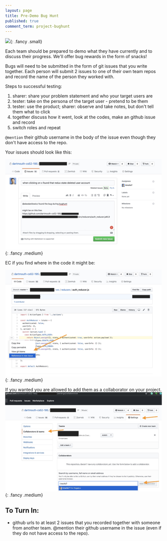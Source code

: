 ```yaml
---
layout: page
title: Pre-Demo Bug Hunt
published: true
comment_term: project-bughunt
---
```





![](http://i.giphy.com/gPLD7lIdSo3Pq.gif){: .fancy .small}


Each team should be prepared to demo what they have currently and to discuss their progress. We'll offer bug rewards in the form of snacks! 

Bugs will need to be submitted in the form of git issues that you write together.  Each person will submit 2 issues to one of their own team repos and record the name of the person they worked with. 

Steps to successful testing:
1. sharer: share your problem statement and who your target users are
1. tester: take on the persona of the target user - pretend to be them
1. tester:  use the product; sharer: observe and take notes, but don't tell them what to click
1. together discuss how it went, look at the codes, make an github issue and record
1. switch roles and repeat

`@mention` their github username in the body of the issue even though they don't have access to the repo. 

Your issues should look like this: 

![](img/at-mention.jpg){: .fancy .medium}

EC if you find where in the code it might be:

![](img/reference-link.jpg){: .fancy .medium}

If you wanted you are allowed to add them as a collaborator on your project. 
![](img/add-to-collabs.jpg){: .fancy .medium}


## To Turn In:

* github urls to at least 2 issues that you recorded together with someone from another team.  @mention their github username in the issue (even if they do not have access to the repo).  